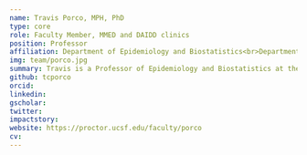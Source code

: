 ```yaml
---
name: Travis Porco, MPH, PhD
type: core
role: Faculty Member, MMED and DAIDD clinics
position: Professor
affiliation: Department of Epidemiology and Biostatistics<br>Department of Ophthalmology<br>Francis I Proctor Institute for Research in Ophthalmology<br>University of California – San Francisco, San Francisco, CA, USA
img: team/porco.jpg
summary: Travis is a Professor of Epidemiology and Biostatistics at the Francis I Proctor Institute for Research in Ophthalmology at University of California – San Francisco. He has been on the ICI3D Core Faculty since the program started in 2012.
github: tcporco
orcid:
linkedin:
gscholar:
twitter:
impactstory:
website: https://proctor.ucsf.edu/faculty/porco
cv:
---
```

